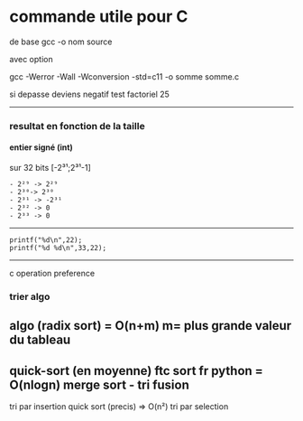 # commande utile pour C

de base
gcc -o nom source

avec option

gcc -Werror -Wall -Wconversion -std=c11 -o somme somme.c


si depasse deviens negatif test factoriel 25


----
### resultat en fonction de la taille

#### entier signé (int)

sur 32 bits [-2³¹;2³¹-1]  

    - 2²⁹ -> 2²⁹  
    - 2³⁰-> 2³⁰  
    - 2³¹ -> -2³¹  
    - 2³² -> 0  
    - 2³³ -> 0  
----

    printf("%d\n",22);
    printf("%d %d\n",33,22);

---
c operation preference


### trier algo

algo (radix sort) = O(n+m) m= plus grande valeur du tableau
---
quick-sort (en moyenne)
ftc sort fr python          = O(nlogn)
merge sort - tri fusion
---
tri par insertion
quick sort (precis) => O(n²)
tri par selection